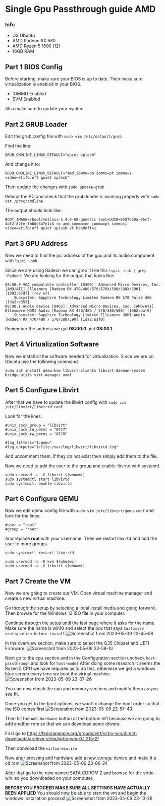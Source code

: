 # Single Gpu Passthrough guide AMD
### Info
- OS Ubuntu
- AMD Radeon RX 580
- AMD Ryzen 5 1600 (12)
- 16GB RAM

## Part 1 BIOS Config
Before starting, make sure your BIOS is up to date.
Then make sure virtualization is enabled in your BIOS.
- IOMMU Enabled
- SVM Enabled

Also make sure to update your system.

## Part 2 GRUB Loader
Edit the grub config file with ```sudo vim /etc/default/grub```

Find the line:

```GRUB_CMDLINE_LINUX_DEFAULT="quiet splash"```

And change it to:

```GRUB_CMDLINE_LINUX_DEFAULT="amd_iommu=on iommu=pt iommu=1 video=efifb:off quiet splash"```

Then update the changes with ```sudo update-grub```

Reboot the PC and check that the grub loader is working properly with ```sudo cat /proc/cmdline```

The output should look like:

```BOOT_IMAGE=/boot/vmlinuz-5.4.0-60-generic root=UUID=0587b30a-06cf-4df2-82fe-fb8db547e1c5 ro amd_iommu=on iommu=pt iommu=1 video=efifb:off quiet splash vt.handoff=1```

## Part 3 GPU Address
Now we need to find the pci address of the gpu and its audio component with ```lspci -nnk```

Since we are using Radeon we can grep it like this ```lspci -nnk | grep 'Radeon'```
We are looking for the output that looks like:

```
08:00.0 VGA compatible controller [0300]: Advanced Micro Devices, Inc. [AMD/ATI] Ellesmere [Radeon RX 470/480/570/570X/580/580X/590] [1002:67df] (rev e7)
	Subsystem: Sapphire Technology Limited Radeon RX 570 Pulse 4GB [1da2:e353]
08:00.1 Audio device [0403]: Advanced Micro Devices, Inc. [AMD/ATI] Ellesmere HDMI Audio [Radeon RX 470/480 / 570/580/590] [1002:aaf0]
	Subsystem: Sapphire Technology Limited Ellesmere HDMI Audio [Radeon RX 470/480 / 570/580/590] [1da2:aaf0]

```

Remember the address we got **08:00.0** and **08:00.1**

## Part 4 Virtualization Software
Now we install all the software needed for virtualization. Since we are on Ubuntu use the following command.

```sudo apt install qemu-kvm libvirt-clients libvirt-daemon-system bridge-utils virt-manager ovmf```

## Part 5 Configure Libvirt
After that we have to update the libvirt config with ```sudo vim /etc/libvirt/libvirtd.conf```

Look for the lines:

```
#unix_sock_group = "libvirt"
#unix_sock_ro_perms = "0777"
#unix_sock_rw_perms = "0770"

#log_filters="1:qemu"
#log_outputs="1:file:/var/log/libvirt/libvirtd.log"
```

And uncomment them. If they do not exist then simply add them to the file.

Now we need to add the user to the group and enable libvirtd with systemd.
```
sudo usermod -a -G libvirt $(whoami)
sudo systemctl start libvirtd
sudo systemctl enable libvirtd
```

## Part 6 Configure QEMU
Now we edit qemu config file with ```sudo vim /etc/libvirt/qemu.conf``` and look for the lines:
```
#user = "root"
#group = "root"
```
And replace **root** with your username. Then we restart libvirtd and add the user to more groups.
```
sudo systemctl restart libvirtd

sudo usermod -a -G kvm $(whoami) 
sudo usermod -a -G libvirt $(whoami)
```

## Part 7 Create the VM
Now we are going to create our VM. Open virtual machine manager and create a new virtual machine.

Go through the setup by selecting a local install media and going forward. Then browse for the Windows 10 ISO file in your computer.

Continue through the setup until the last page where it asks for the name. Make sure the name is win10 and select the box that says ```Customize configuation before install```
![Screenshot from 2023-05-09 22-45-58](https://github.com/emoney17/single-gpu-passthrough/assets/122418017/c90b85f5-6b03-4db8-9cdd-dbebb6faa166)

In the overview section, make sure to select the Q35 Chipset and UEFI Firmware.
![Screenshot from 2023-05-09 22-59-10](https://github.com/emoney17/single-gpu-passthrough/assets/122418017/9f4e5101-64e6-4b55-860f-643c1c575150)

Next go to the cpu section and in the Configuration section uncheck ```host-passthrough``` and look for ```host-model``` After doing some research it seems the Ryzen 5 CPU we have requires us to do this, otherwise we get a windows blue screen every time we boot the virtual machine.
![Screenshot from 2023-05-09 23-07-26](https://github.com/emoney17/single-gpu-passthrough/assets/122418017/74a7f941-d257-4f39-8d10-46e34f022995)

You can now check the cpu and memory sections and modify them as you see fit.

Once you get to the boot options, we want to change the boot order so that the ISO comes first
![Screenshot from 2023-05-09 22-57-43](https://github.com/emoney17/single-gpu-passthrough/assets/122418017/c61ea83e-e6a2-4fc2-867b-5cefba8e8b73)

Then hit the ```Add Hardware``` button at the bottom left because we are going to add another rom so that we can download some drivers.

First go to https://fedorapeople.org/groups/virt/virtio-win/direct-downloads/archive-virtio/virtio-win-0.1.215-2/ 

Then donwload the ```virtio-win.iso```

Now after pressing add hardware add a new storage device and make it a cd rom
![Screenshot from 2023-05-09 23-00-24](https://github.com/emoney17/single-gpu-passthrough/assets/122418017/0ccdae4d-459b-412b-b4e0-968157a728e2)

After that go to the now named SATA CDROM 2 and browse for the virtio-win.iso you downloaded on your computer.


**BEFORE YOU PROCEED MAKE SURE ALL SETTINGS HAVE ACTUALLY BEEN APPLIED**
You should now be able to start the vm and begin the windows installation process!
![Screenshot from 2023-05-09 23-13-28](https://github.com/emoney17/single-gpu-passthrough/assets/122418017/93d75f8f-5511-46cc-978f-484e5a8dd4b7)
